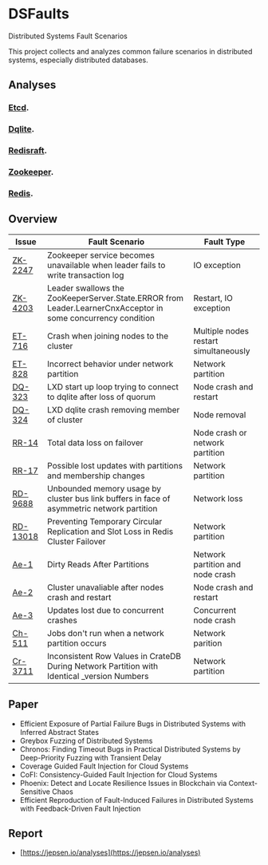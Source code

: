 # DSFaults
Distributed Systems Fault Scenarios

This project collects and analyzes common failure scenarios in distributed systems, especially distributed databases. 

## Analyses

### [Etcd](./etcd/doc.md).

### [Dqlite](./dqlite/doc.md).

### [Redisraft](./redisraft/doc.md).

### [Zookeeper](./zookeeper/doc.md).

### [Redis](./redis/doc.md).

## Overview

| Issue   | Fault Scenario | Fault Type | 
|----------|----------|----------|
| [ZK-2247](./zookeeper/doc.md#zookeeper-service-becomes-unavailable-when-leader-fails-to-write-transaction-log-issue-2247)    | Zookeeper service becomes unavailable when leader fails to write transaction log    |  IO exception   |
| [ZK-4203](./zookeeper/doc.md#leader-swallows-the-zookeeperserverstateerror-from-leaderlearnercnxacceptor-in-some-concurrency-condition-issue-4203)   | Leader swallows the ZooKeeperServer.State.ERROR from Leader.LearnerCnxAcceptor in some concurrency condition   | Restart, IO exception   | 
| [ET-716](./etcd/doc.md#crash-when-joining-nodes-to-the-cluster-issue-716)    | Crash when joining nodes to the cluster  | Multiple nodes restart simultaneously   | 
| [ET-828](./etcd/doc.md#incorrect-behavior-under-network-partition-issue-828)    | Incorrect behavior under network partition  | Network partition   | 
| [DQ-323](./dqlite/doc.md#lxd-start-up-loop-trying-to-connect-to-dqlite-after-loss-of-quorum-issue-323) |LXD start up loop trying to connect to dqlite after loss of quorum|Node crash and restart|
| [DQ-324](./dqlite/doc.md#lxd-dqlite-crash-removing-member-of-cluster-issue-324) |LXD dqlite crash removing member of cluster|Node removal|
|[RR-14](./redisraft/doc.md#total-data-loss-on-failover-issue-14) |Total data loss on failover|Node crash or network partition|
|[RR-17](./redisraft/doc.md#possible-lost-updates-with-partitions-and-membership-changes-issue-17) |Possible lost updates with partitions and membership changes|Network partition|
|[RD-9688](./redis/doc.md#unbounded-memory-usage-by-cluster-bus-link-buffers-in-face-of-asymmetric-network-partition-issue-9688) |Unbounded memory usage by cluster bus link buffers in face of asymmetric network partition|Network loss|
|[RD-13018](./redis/doc.md#preventing-temporary-circular-replication-and-slot-loss-in-redis-cluster-failover-issue-13018) |Preventing Temporary Circular Replication and Slot Loss in Redis Cluster Failover |Network partition|
|[Ae-1](./Aerospike/doc.md#dirty-reads-after-partitions-reported-by-jepsen)|Dirty Reads After Partitions|Network partition and node crash|
|[Ae-2](./Aerospike/doc.md#cluster-unavaliable-after-nodes-crash-and-restart-reported-by-jepsen)|Cluster unavaliable after nodes crash and restart|Node crash and restart|
|[Ae-3](./Aerospike/doc.md#updates-lost-due-to-concurrent-crashes-reported-by-jepsen)|Updates lost due to concurrent crashes|Concurrent node crash|
|[Ch-511](./chronos/doc.md#jobs-dont-run-when-a-network-partition-occurs--issue-511)|Jobs don't run when a network partition occurs|Network parition|
|[Cr-3711](./Crate/doc.md#_version-does-not-uniquely-identify-a-particular-version-of-a-row-issue-3711)|Inconsistent Row Values in CrateDB During Network Partition with Identical _version Numbers|Network partition

## Paper
* Efficient Exposure of Partial Failure Bugs in Distributed Systems with Inferred Abstract States
* Greybox Fuzzing of Distributed Systems
* Chronos: Finding Timeout Bugs in Practical Distributed Systems by Deep-Priority Fuzzing with Transient Delay
* Coverage Guided Fault Injection for Cloud Systems
* CoFI: Consistency-Guided Fault Injection for Cloud Systems
* Phoenix: Detect and Locate Resilience Issues in Blockchain via Context-Sensitive Chaos
* Efficient Reproduction of Fault-Induced Failures in Distributed Systems with Feedback-Driven Fault Injection

## Report
* [https://jepsen.io/analyses](https://jepsen.io/analyses)
